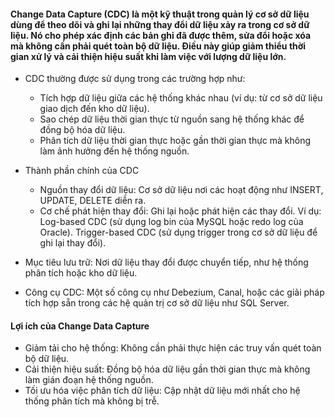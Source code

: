 #### Change Data Capture (CDC) là một kỹ thuật trong quản lý cơ sở dữ liệu dùng để theo dõi và ghi lại những thay đổi dữ liệu xảy ra trong cơ sở dữ liệu. Nó cho phép xác định các bản ghi đã được thêm, sửa đổi hoặc xóa mà không cần phải quét toàn bộ dữ liệu. Điều này giúp giảm thiểu thời gian xử lý và cải thiện hiệu suất khi làm việc với lượng dữ liệu lớn.

- CDC thường được sử dụng trong các trường hợp như:

  - Tích hợp dữ liệu giữa các hệ thống khác nhau (ví dụ: từ cơ sở dữ liệu giao dịch đến kho dữ liệu).
  - Sao chép dữ liệu thời gian thực từ nguồn sang hệ thống khác để đồng bộ hóa dữ liệu.
  - Phân tích dữ liệu thời gian thực hoặc gần thời gian thực mà không làm ảnh hưởng đến hệ thống nguồn.
- Thành phần chính của CDC
  - Nguồn thay đổi dữ liệu: Cơ sở dữ liệu nơi các hoạt động như INSERT, UPDATE, DELETE diễn ra.
  - Cơ chế phát hiện thay đổi: Ghi lại hoặc phát hiện các thay đổi.
Ví dụ: Log-based CDC (sử dụng log bin của MySQL hoặc redo log của Oracle).
Trigger-based CDC (sử dụng trigger trong cơ sở dữ liệu để ghi lại thay đổi).

- Mục tiêu lưu trữ: Nơi dữ liệu thay đổi được chuyển tiếp, như hệ thống phân tích hoặc kho dữ liệu.
- Công cụ CDC: Một số công cụ như Debezium, Canal, hoặc các giải pháp tích hợp sẵn trong các hệ quản trị cơ sở dữ liệu như SQL Server.

#### Lợi ích của Change Data Capture
- Giảm tải cho hệ thống: Không cần phải thực hiện các truy vấn quét toàn bộ dữ liệu.
- Cải thiện hiệu suất: Đồng bộ hóa dữ liệu gần thời gian thực mà không làm gián đoạn hệ thống nguồn.
- Tối ưu hóa việc phân tích dữ liệu: Cập nhật dữ liệu mới nhất cho hệ thống phân tích mà không bị trễ.
